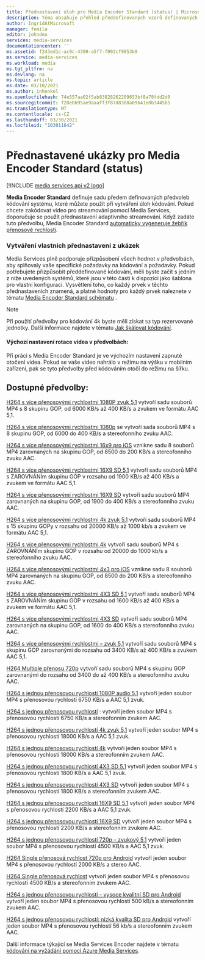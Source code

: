 ```yaml
---
title: Přednastavení úloh pro Media Encoder Standard (status) | Microsoft Docs
description: Téma obsahuje přehled předdefinovaných vzorů definovaných službou pro Media Encoder Standard (status).
author: IngridAtMicrosoft
manager: femila
editor: johndeu
services: media-services
documentationcenter: ''
ms.assetid: f243ed1c-ac9c-4300-a5f7-f092cf9853b9
ms.service: media-services
ms.workload: media
ms.tgt_pltfrm: na
ms.devlang: na
ms.topic: article
ms.date: 03/10/2021
ms.author: inhenkel
ms.openlocfilehash: 74e557aa02f5ab83828262209653bf8a78fdd2d0
ms.sourcegitcommit: f28ebb95ae9aaaff3f87d8388a09b41e0b3445b5
ms.translationtype: MT
ms.contentlocale: cs-CZ
ms.lasthandoff: 03/30/2021
ms.locfileid: "103011642"
---
```

# <a name="sample-presets-for-media-encoder-standard-mes"></a>Přednastavené ukázky pro Media Encoder Standard (status)

[!INCLUDE [media services api v2 logo](./includes/v2-hr.md)]

**Media Encoder Standard** definuje sadu předem definovaných předvoleb kódování systému, které můžete použít při vytváření úloh kódování. Pokud chcete zakódovat video pro streamování pomocí Media Services, doporučuje se použít přednastavení adaptivního streamování. Když zadáte tuto předvolbu, Media Encoder Standard [automaticky vygeneruje žebřík přenosové rychlosti](media-services-autogen-bitrate-ladder-with-mes.md). 

### <a name="creating-custom-presets-from-samples"></a>Vytváření vlastních přednastavení z ukázek
Media Services plně podporuje přizpůsobení všech hodnot v předvolbách, aby splňovaly vaše specifické požadavky na kódování a požadavky. Pokud potřebujete přizpůsobit předdefinované kódování, měli byste začít s jedním z níže uvedených systémů, které jsou v této části k dispozici jako šablona pro vlastní konfiguraci. Vysvětlení toho, co každý prvek v těchto přednastaveních znamená, a platné hodnoty pro každý prvek naleznete v tématu [Media Encoder Standard schématu](media-services-mes-schema.md) .  
  
> [!NOTE]
>  Při použití předvolby pro kódování 4k byste měli získat `S3` typ rezervované jednotky. Další informace najdete v tématu [Jak škálovat kódování](./media-services-scale-media-processing-overview.md).  

#### <a name="video-rotation-default-setting-in-presets"></a>Výchozí nastavení rotace videa v předvolbách:
Při práci s Media Encoder Standard je ve výchozím nastavení zapnuté otočení videa. Pokud se vaše video nahrálo v režimu na výšku v mobilním zařízení, pak se tyto předvolby před kódováním otočí do režimu na šířku.
 
## <a name="available-presets"></a>Dostupné předvolby: 

 [H264 s více přenosovými rychlostmi 1080P zvuk 5,1](media-services-mes-preset-H264-Multiple-Bitrate-1080p-Audio-5.1.md) vytvoří sadu souborů MP4 s 8 skupinu GOP, od 6000 KB/s až 400 KB/s a zvukem ve formátu AAC 5,1.  
  
 [H264 s více přenosovými rychlostmi 1080p](media-services-mes-preset-H264-Multiple-Bitrate-1080p.md) se vytvoří sada souborů MP4 s 8 skupinu GOP, od 6000 do 400 KB/s a stereofonního zvuku AAC.  
  
 [H264 s více přenosovými rychlostmi 16x9 pro iOS](media-services-mes-preset-H264-Multiple-Bitrate-16x9-for-iOS.md) vznikne sadu 8 souborů MP4 zarovnaných na skupinu GOP, od 8500 do 200 KB/s a stereofonního zvuku AAC.  
  
 [H264 s více přenosovými rychlostmi 16X9 SD 5,1](media-services-mes-preset-H264-Multiple-Bitrate-16x9-SD-Audio-5.1.md) vytvoří sadu souborů MP4 s ZAROVNÁNÍm skupinu GOP v rozsahu od 1900 KB/s až 400 KB/s a zvukem ve formátu AAC 5,1.  
  
 [H264 s více přenosovými rychlostmi 16X9 SD](media-services-mes-preset-H264-Multiple-Bitrate-16x9-SD.md) vytvoří sadu souborů MP4 zarovnaných na skupinu GOP, od 1900 do 400 KB/s a stereofonního zvuku AAC.  
  
 [H264 s více přenosovými rychlostmi 4k zvuk 5,1](media-services-mes-preset-H264-Multiple-Bitrate-4K-Audio-5.1.md) vytvoří sadu souborů MP4 s 15 skupinu GOPy v rozsahu od 20000 KB/s až 1000 kb/s a zvukem ve formátu AAC 5,1.  
  
 [H264 s více přenosovými rychlostmi 4k](media-services-mes-preset-H264-Multiple-Bitrate-4K.md) vytvoří sadu souborů MP4 s ZAROVNÁNÍm skupinu GOP v rozsahu od 20000 do 1000 kb/s a stereofonního zvuku AAC.  
  
 [H264 s více přenosovými rychlostmi 4x3 pro iOS](media-services-mes-preset-H264-Multiple-Bitrate-4x3-for-iOS.md) vznikne sadu 8 souborů MP4 zarovnaných na skupinu GOP, od 8500 do 200 KB/s a stereofonního zvuku AAC.  
  
 [H264 s více přenosovými rychlostmi 4X3 SD 5,1](media-services-mes-preset-H264-Multiple-Bitrate-4x3-SD-Audio-5.1.md) vytvoří sadu souborů MP4 s ZAROVNÁNÍm skupinu GOP v rozsahu od 1600 KB/s až 400 KB/s a zvukem ve formátu AAC 5,1.  
  
 [H264 s více přenosovými rychlostmi 4X3 SD](media-services-mes-preset-H264-Multiple-Bitrate-4x3-SD.md) vytvoří sadu souborů MP4 zarovnaných na skupinu GOP, od 1600 do 400 KB/s a stereofonního zvuku AAC.  
  
 [H264 s více přenosovými rychlostmi – zvuk 5,1](media-services-mes-preset-H264-Multiple-Bitrate-720p-Audio-5.1.md) vytvoří sadu souborů MP4 s skupinu GOP zarovnanými do rozsahu od 3400 KB/s až 400 KB/s a zvukem AAC 5,1.  
  
 [H264 Multiple přenosu 720p](media-services-mes-preset-H264-Multiple-Bitrate-720p.md) vytvoří sadu souborů MP4 s skupinu GOP zarovnanými do rozsahu od 3400 do až 400 KB/s a stereofonního zvuku AAC.  
  
 [H264 s jednou přenosovou rychlostí 1080P audio 5,1](media-services-mes-preset-H264-Single-Bitrate-1080p-Audio-5.1.md) vytvoří jeden soubor MP4 s přenosovou rychlostí 6750 KB/s a AAC 5,1 zvuk.  
  
 [H264 s jednou přenosovou rychlostí](media-services-mes-preset-H264-Single-Bitrate-1080p.md) : vytvoří jeden soubor MP4 s přenosovou rychlostí 6750 KB/s a stereofonním zvukem AAC.  
  
 [H264 s jednou přenosovou rychlostí 4k zvuk 5,1](media-services-mes-preset-H264-Single-Bitrate-4K-Audio-5.1.md) vytvoří jeden soubor MP4 s přenosovou rychlostí 18000 KB/s a AAC 5,1 zvuk.  
  
 [H264 s jednou přenosovou rychlostí 4k](media-services-mes-preset-H264-Single-Bitrate-4K.md) vytvoří jeden soubor MP4 s přenosovou rychlostí 18000 KB/s a stereofonním zvukem AAC.  
  
 [H264 s jednou přenosovou rychlostí 4X3 SD 5,1](media-services-mes-preset-H264-Single-Bitrate-4x3-SD-Audio-5.1.md) vytvoří jeden soubor MP4 s přenosovou rychlostí 1800 KB/s a AAC 5,1 zvuk.  
  
 [H264 s jednou přenosovou rychlostí 4X3 SD](media-services-mes-preset-H264-Single-Bitrate-4x3-SD.md) vytvoří jeden soubor MP4 s přenosovou rychlostí 1800 KB/s a stereofonním zvukem AAC.  
  
 [H264 s jednou přenosovou rychlostí 16X9 SD 5,1](media-services-mes-preset-H264-Single-Bitrate-16x9-SD-Audio-5.1.md) vytvoří jeden soubor MP4 s přenosovou rychlostí 2200 KB/s a AAC 5,1 zvuk.  
  
 [H264 s jednou přenosovou rychlostí 16X9 SD](media-services-mes-preset-H264-Single-Bitrate-16x9-SD.md) vytvoří jeden soubor MP4 s přenosovou rychlostí 2200 KB/s a stereofonním zvukem AAC.  
  
 [H264 s jednou přenosovou rychlostí 720p – zvukový 5,1](media-services-mes-preset-H264-Single-Bitrate-720p-Audio-5.1.md) vytvoří jeden soubor MP4 s přenosovou rychlostí 4500 KB/s a AAC 5,1 zvuk.  
  
 [H264 Single přenosová rychlost 720p pro Android](media-services-mes-preset-H264-Single-Bitrate-720p-for-Android.md) vytvoří jeden soubor MP4 s přenosovou rychlostí 2000 KB/s a stereo AAC.  
  
 [H264 Single přenosová rychlost](media-services-mes-preset-H264-Single-Bitrate-720p.md) vytvoří jeden soubor MP4 s přenosovou rychlostí 4500 KB/s a stereofonním zvukem AAC.  
  
 [H264 s jednou přenosovou rychlostí – vysoce kvalitní SD pro Android](media-services-mes-preset-H264-Single-Bitrate-High-Quality-SD-for-Android.md) vytvoří jeden soubor MP4 s přenosovou rychlostí 500 kB/s a stereofonním zvukem AAC.  
  
 [H264 s jednou přenosovou rychlostí: nízká kvalita SD pro Android](media-services-mes-preset-H264-Single-Bitrate-Low-Quality-SD-for-Android.md) vytvoří jeden soubor MP4 s přenosovou rychlostí 56 kb/s a stereofonním zvukem AAC.  
  
 Další informace týkající se Media Services Encoder najdete v tématu [kódování na vyžádání pomocí Azure Media Services](./media-services-encode-asset.md).
